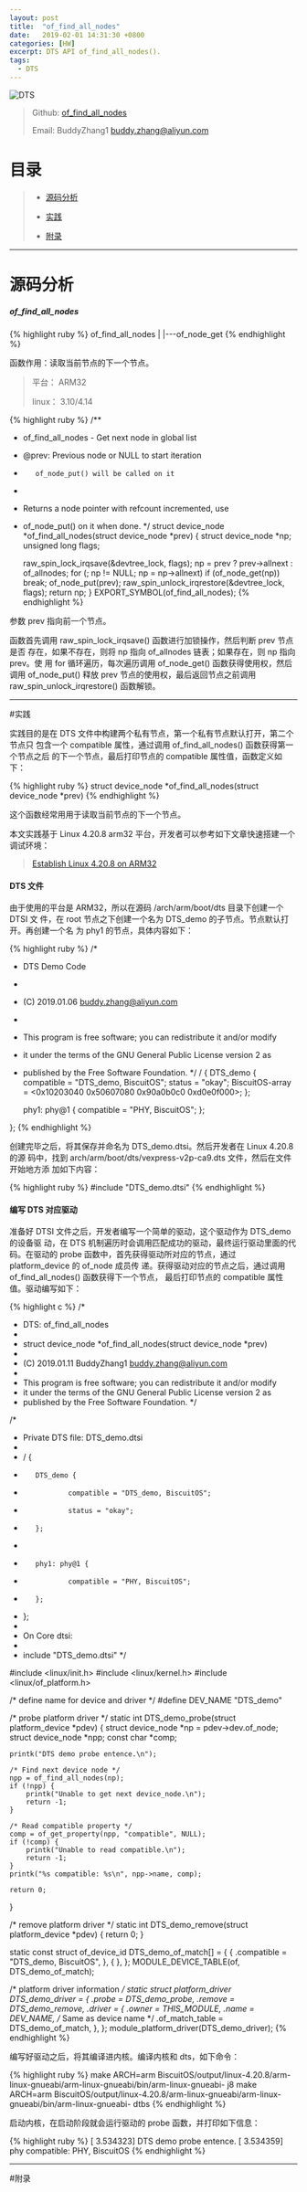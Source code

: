 ```yaml
---
layout: post
title:  "of_find_all_nodes"
date:   2019-02-01 14:31:30 +0800
categories: [HW]
excerpt: DTS API of_find_all_nodes().
tags:
  - DTS
---
```


![DTS](/assets/PDB/BiscuitOS/kernel/DEV000106.jpg)

> Github: [of_find_all_nodes](https://github.com/BiscuitOS/HardStack/tree/master/Device-Tree/kernel/API/of_find_all_nodes)
>
> Email: BuddyZhang1 <buddy.zhang@aliyun.com>

# 目录

> - [源码分析](#源码分析)
>
> - [实践](#实践)
>
> - [附录](#附录)

-----------------------------------

# <span id="源码分析">源码分析</span>

##### of_find_all_nodes

{% highlight ruby %}
of_find_all_nodes
|
|---of_node_get
{% endhighlight %}

函数作用：读取当前节点的下一个节点。

> 平台： ARM32
>
> linux： 3.10/4.14

{% highlight ruby %}
/**
* of_find_all_nodes - Get next node in global list
* @prev:    Previous node or NULL to start iteration
*        of_node_put() will be called on it
*
* Returns a node pointer with refcount incremented, use
* of_node_put() on it when done.
*/
struct device_node *of_find_all_nodes(struct device_node *prev)
{
    struct device_node *np;
    unsigned long flags;

    raw_spin_lock_irqsave(&devtree_lock, flags);
    np = prev ? prev->allnext : of_allnodes;
    for (; np != NULL; np = np->allnext)
        if (of_node_get(np))
            break;
    of_node_put(prev);
    raw_spin_unlock_irqrestore(&devtree_lock, flags);
    return np;
}
EXPORT_SYMBOL(of_find_all_nodes);
{% endhighlight %}

参数 prev 指向前一个节点。

函数首先调用 raw_spin_lock_irqsave() 函数进行加锁操作，然后判断 prev 节点是否
存在，如果不存在，则将 np 指向 of_allnodes 链表；如果存在，则 np 指向 prev。使
用 for 循环遍历，每次遍历调用 of_node_get() 函数获得使用权，然后调用 
of_node_put() 释放 prev 节点的使用权，最后返回节点之前调用 
raw_spin_unlock_irqrestore() 函数解锁。

---------------------------------------------------

#<span id="实践">实践</span>

实践目的是在 DTS 文件中构建两个私有节点，第一个私有节点默认打开，第二个节点只
包含一个 compatible 属性，通过调用 of_find_all_nodes() 函数获得第一个节点之后
的下一个节点，最后打印节点的 compatible 属性值，函数定义如下：

{% highlight ruby %}
struct device_node *of_find_all_nodes(struct device_node *prev)
{% endhighlight %}

这个函数经常用用于读取当前节点的下一个节点。

本文实践基于 Linux 4.20.8 arm32 平台，开发者可以参考如下文章快速搭建一个
调试环境：

> [Establish Linux 4.20.8 on ARM32](/blog/Linux-4.20.8-arm32-Usermanual/)

#### DTS 文件

由于使用的平台是 ARM32，所以在源码 /arch/arm/boot/dts 目录下创建一个 DTSI 文
件，在 root 节点之下创建一个名为 DTS_demo 的子节点。节点默认打开。再创建一个名
为 phy1 的节点，具体内容如下：

{% highlight ruby %}
/*
 * DTS Demo Code
 *
 * (C) 2019.01.06 <buddy.zhang@aliyun.com>
 *
 * This program is free software; you can redistribute it and/or modify
 * it under the terms of the GNU General Public License version 2 as
 * published by the Free Software Foundation.
 */
/ {
    DTS_demo {
        compatible = "DTS_demo, BiscuitOS";
        status = "okay";
        BiscuitOS-array  = <0x10203040 0x50607080
                                    0x90a0b0c0 0xd0e0f000>;
    };

    phy1: phy@1 {
        compatible = "PHY, BiscuitOS";
    };

};
{% endhighlight %}

创建完毕之后，将其保存并命名为 DTS_demo.dtsi。然后开发者在 Linux 4.20.8 的源
码中，找到 arch/arm/boot/dts/vexpress-v2p-ca9.dts 文件，然后在文件开始地方添
加如下内容：

{% highlight ruby %}
#include "DTS_demo.dtsi"
{% endhighlight %}

#### 编写 DTS 对应驱动

准备好 DTSI 文件之后，开发者编写一个简单的驱动，这个驱动作为 DTS_demo 的设备驱
动，在 DTS 机制遍历时会调用匹配成功的驱动，最终运行驱动里面的代码。在驱动的 
probe 函数中，首先获得驱动所对应的节点，通过 platform_device 的 of_node 成员传
递。获得驱动对应的节点之后，通过调用 of_find_all_nodes() 函数获得下一个节点，
最后打印节点的 compatible 属性值。驱动编写如下：

{% highlight c %}
/*
 * DTS: of_find_all_nodes
 *
 * struct device_node *of_find_all_nodes(struct device_node *prev)
 *
 * (C) 2019.01.11 BuddyZhang1 <buddy.zhang@aliyun.com>
 *
 * This program is free software; you can redistribute it and/or modify
 * it under the terms of the GNU General Public License version 2 as
 * published by the Free Software Foundation.
 */

/*
 * Private DTS file: DTS_demo.dtsi
 *
 * / {
 *        DTS_demo {
 *                compatible = "DTS_demo, BiscuitOS";
 *                status = "okay";
 *        };
 *
 *        phy1: phy@1 {
 *                compatible = "PHY, BiscuitOS";
 *        };
 * };
 *
 * On Core dtsi:
 *
 * include "DTS_demo.dtsi"
 */

#include <linux/init.h>
#include <linux/kernel.h>
#include <linux/of_platform.h>

/* define name for device and driver */
#define DEV_NAME "DTS_demo"

/* probe platform driver */
static int DTS_demo_probe(struct platform_device *pdev)
{
    struct device_node *np = pdev->dev.of_node;
    struct device_node *npp;
    const char *comp;

    printk("DTS demo probe entence.\n");

    /* Find next device node */
    npp = of_find_all_nodes(np);
    if (!npp) {
        printk("Unable to get next device_node.\n");
        return -1;
    }
    
    /* Read compatible property */
    comp = of_get_property(npp, "compatible", NULL);
    if (!comp) {
        printk("Unable to read compatible.\n");
        return -1;
    }
    printk("%s compatible: %s\n", npp->name, comp);

    return 0;
}

/* remove platform driver */
static int DTS_demo_remove(struct platform_device *pdev)
{
    return 0;
}

static const struct of_device_id DTS_demo_of_match[] = {
    { .compatible = "DTS_demo, BiscuitOS", },
    { },
};
MODULE_DEVICE_TABLE(of, DTS_demo_of_match);

/* platform driver information */
static struct platform_driver DTS_demo_driver = {
    .probe  = DTS_demo_probe,
    .remove = DTS_demo_remove,
    .driver = {
        .owner = THIS_MODULE,
        .name = DEV_NAME, /* Same as device name */
        .of_match_table = DTS_demo_of_match,
    },
};
module_platform_driver(DTS_demo_driver);
{% endhighlight %}

编写好驱动之后，将其编译进内核。编译内核和 dts，如下命令：

{% highlight ruby %}
make ARCH=arm BiscuitOS/output/linux-4.20.8/arm-linux-gnueabi/arm-linux-gnueabi/bin/arm-linux-gnueabi- j8
make ARCH=arm BiscuitOS/output/linux-4.20.8/arm-linux-gnueabi/arm-linux-gnueabi/bin/arm-linux-gnueabi- dtbs
{% endhighlight %}

启动内核，在启动阶段就会运行驱动的 probe 函数，并打印如下信息：

{% highlight ruby %}
[    3.534323] DTS demo probe entence.
[    3.534359] phy compatible: PHY, BiscuitOS
{% endhighlight %}

-----------------------------------------------

#<span id="附录">附录</span>






